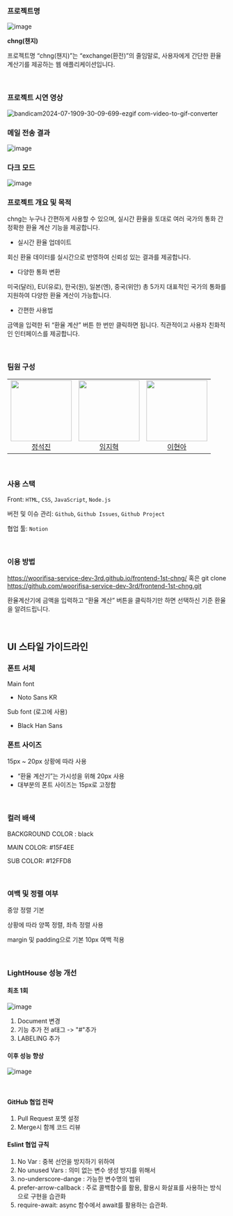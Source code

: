 ### 프로젝트명

![image](https://github.com/user-attachments/assets/71904e49-2002-445e-aaeb-6038e2c47832)


**chng(챈지)**

프로젝트명 “chng(챈지)”는 “exchange(환전)”의 줄임말로, 사용자에게 간단한 환율 계산기를 제공하는 웹 애플리케이션입니다.

<br>

### 프로젝트 시연 영상
![bandicam2024-07-1909-30-09-699-ezgif com-video-to-gif-converter](https://github.com/user-attachments/assets/d009bed9-0213-4e7d-8dfb-ac2f047f2fd6)

### 메일 전송 결과
![image](https://github.com/user-attachments/assets/47bb866a-ed2b-4b9d-aa4d-e76e7c8ccccf)

### 다크 모드 
![image](https://github.com/user-attachments/assets/e98b6357-a0a0-4852-a9a8-ac9a3ea15d6d)


### 프로젝트 개요 및 목적

chng는 누구나 간편하게 사용할 수 있으며, 실시간 환율을 토대로 여러 국가의 통화 간 정확한 환율 계산 기능을 제공합니다.

- 실시간 환율 업데이트

회신 환율 데이터를 실시간으로 반영하여 신뢰성 있는 결과를 제공합니다.

- 다양한 통화 변환

미국(달러), EU(유로), 한국(원), 일본(엔), 중국(위안) 총 5가지 대표적인 국가의 통화를 지원하여 다양한 환율 계산이 가능합니다.

- 간편한 사용법

금액을 입력한 뒤 “환율 계산” 버튼 한 번만 클릭하면 됩니다. 직관적이고 사용자 친화적인 인터페이스를 제공합니다.

<br>

### 팀원 구성

<table>
  <tr>
    <td height="140px" align="center"> <a href="https://github.com/Jeongseokjin"> <img src="https://avatars.githubusercontent.com/u/64997303?v=4" width="140px" />
      <br /> 정석진</a></td>
    <td height="140px" align="center"> <a href="https://github.com/jihyuk0414"> <img src="https://avatars.githubusercontent.com/u/82851869?v=4" width="140px" />
      <br /> 임지혁</a></td>
    <td height="140px" align="center"> <a href="https://github.com/gusdk19"> <img src="https://avatars.githubusercontent.com/u/128590006?v=4" width="140px" />
      <br /> 이현아</a></td>
  </tr>
</table>

<br>

### 사용 스택

Front: `HTML`, `CSS`, `JavaScript`, `Node.js`

버전 및 이슈 관리: `Github`, `Github Issues`, `Github Project`

협업 툴: `Notion`

<br>

### 이용 방법

https://woorifisa-service-dev-3rd.github.io/frontend-1st-chng/
혹은
git clone https://github.com/woorifisa-service-dev-3rd/frontend-1st-chng.git

환율계산기에 금액을 입력하고 “환율 계산” 버튼을 클릭하기만 하면 선택하신 기준 환율을 알려드립니다.

<br>

## UI 스타일 가이드라인

### 폰트 서체

Main font

- Noto Sans KR

Sub font (로고에 사용)

- Black Han Sans

  

### 폰트 사이즈

15px ~ 20px 상황에 따라 사용

- “환율 계산기”는 가시성을 위해 20px 사용
- 대부분의 폰트 사이즈는 15px로 고정함

<br>

### 컬러 배색

BACKGROUND COLOR : black

MAIN COLOR:  #15F4EE 

SUB COLOR: #12FFD8

<br>

### 여백 및 정렬 여부

중앙 정렬 기본

상황에 따라 양쪽 정렬, 좌측 정렬 사용

margin 및 padding으로 기본 10px 여백 적용

<br>

### LightHouse 성능 개선


#### 최초 1회
![image](https://github.com/woorifisa-service-dev-3rd/frontend-1st-chng/assets/123541776/560bd3cd-bb57-4094-b6b9-1c8a649a7b87)

1. Document 변경
2. 기능 추가 전 a태그 -> "#"추가
3. LABELING 추가

#### 이후 성능 향상

![image](https://github.com/woorifisa-service-dev-3rd/frontend-1st-chng/assets/123541776/7c186cdf-0006-41e3-b759-dc1acac28ba6)

<br>

#### GitHub 협업 전략
1. Pull Request 포멧 설정
2. Merge시 함께 코드 리뷰

#### Eslint 협업 규칙
1. No Var : 중복 선언을 방지하기 위하여
2. No unused Vars : 의미 없는 변수 생성 방지를 위해서
3. no-underscore-dange : 가능한 변수명의 범위
4. prefer-arrow-callback : 주로 콜백함수를 활용, 활용시 화살표를 사용하는 방식으로 구현을 습관화
5. require-await: async 함수에서 await를 활용하는 습관화.
